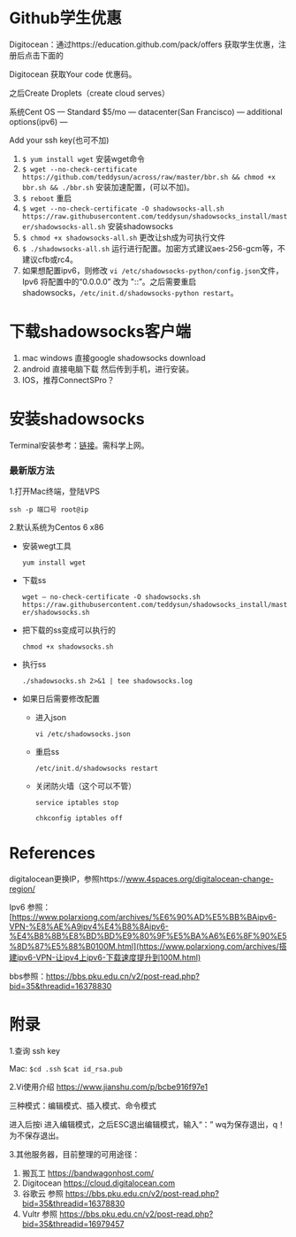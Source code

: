 # Github学生优惠

Digitocean：通过https://education.github.com/pack/offers 获取学生优惠，注册后点击下面的  

Digitocean 获取Your code 优惠码。 

之后Create Droplets（create cloud serves） 

系统Cent OS — Standard $5/mo — datacenter(San Francisco)  — additional options(ipv6) —  

Add your ssh key(也可不加)



1. `$ yum install wget`      安装wget命令
2. `$ wget --no-check-certificate https://github.com/teddysun/across/raw/master/bbr.sh && chmod +x bbr.sh && ./bbr.sh`     安装加速配置，(可以不加)。
3. `$ reboot`   重启
4. `$ wget --no-check-certificate -O shadowsocks-all.sh https://raw.githubusercontent.com/teddysun/shadowsocks_install/master/shadowsocks-all.sh`  安装shadowsocks
5. `$ chmod +x shadowsocks-all.sh`    更改让sh成为可执行文件
6. `$ ./shadowsocks-all.sh`     运行进行配置。加密方式建议aes-256-gcm等，不建议cfb或rc4。
7. 如果想配置ipv6，则修改 `vi /etc/shadowsocks-python/config.json`文件，Ipv6 将配置中的“0.0.0.0” 改为 "::”。之后需要重启shadowsocks，`/etc/init.d/shadowsocks-python restart`。





# 下载shadowsocks客户端

1. mac windows 直接google shadowsocks download
2. android 直接电脑下载 然后传到手机，进行安装。
3. IOS，推荐ConnectSPro？



# 安装shadowsocks

Terminal安装参考：[链接]([https://medium.com/@jackme256/%E6%90%AC%E7%93%A6%E5%B7%A5-vps-%E6%90%AD%E5%BB%BA-shadowsocks-ss-%E7%A7%91%E5%AD%A6%E4%B8%8A%E7%BD%91%E5%9B%BE%E6%96%87%E6%95%99%E7%A8%8B-ss%E5%A4%9A%E7%94%A8%E6%88%B7%E9%85%8D%E7%BD%AE%E4%BC%98%E5%8C%96-efc6dda704fe])。需科学上网。

### 最新版方法

1.打开Mac终端，登陆VPS

`ssh -p 端口号 root@ip`

2.默认系统为Centos 6 x86

 * 安装wegt工具

   `yum install wget`

 * 下载ss

   `wget — no-check-certificate -O shadowsocks.sh https://raw.githubusercontent.com/teddysun/shadowsocks_install/master/shadowsocks.sh`

* 把下载的ss变成可以执行的

  `chmod +x shadowsocks.sh`

* 执行ss

  `./shadowsocks.sh 2>&1 | tee shadowsocks.log`

* 如果日后需要修改配置

  * 进入json

    `vi /etc/shadowsocks.json`

  * 重启ss

    `/etc/init.d/shadowsocks restart`

  * 关闭防火墙（这个可以不管）

    `service iptables stop`

    `chkconfig iptables off`

    

    



# References

digitalocean更换IP，参照https://www.4spaces.org/digitalocean-change-region/

Ipv6 参照： [https://www.polarxiong.com/archives/%E6%90%AD%E5%BB%BAipv6-VPN-%E8%AE%A9ipv4%E4%B8%8Aipv6-%E4%B8%8B%E8%BD%BD%E9%80%9F%E5%BA%A6%E6%8F%90%E5%8D%87%E5%88%B0100M.html](https://www.polarxiong.com/archives/搭建ipv6-VPN-让ipv4上ipv6-下载速度提升到100M.html)

bbs参照：https://bbs.pku.edu.cn/v2/post-read.php?bid=35&threadid=16378830



# 附录

1.查询 ssh key 

Mac: `$cd .ssh`  `$cat id_rsa.pub` 



2.Vi使用介绍 https://www.jianshu.com/p/bcbe916f97e1 

三种模式：编辑模式、插入模式、命令模式 

进入后按i 进入编辑模式，之后ESC退出编辑模式，输入“：” wq为保存退出，q！为不保存退出。 



3.其他服务器，目前整理的可用途径： 

1. 搬瓦工 https://bandwagonhost.com/  
2. Digitocean https://cloud.digitalocean.com  
3. 谷歌云 参照 https://bbs.pku.edu.cn/v2/post-read.php?bid=35&threadid=16378830 
4. Vultr 参照 https://bbs.pku.edu.cn/v2/post-read.php?bid=35&threadid=16979457 

